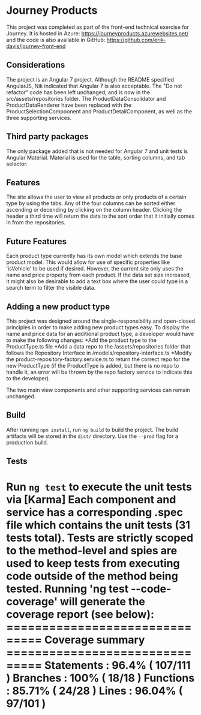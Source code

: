 # Journey Products

This project was completed as part of the front-end technical exercise for Journey. It is hosted in Azure: https://journeyproducts.azurewebsites.net/ and the code is also available in GitHub: https://github.com/erik-davis/journey-front-end

## Considerations

The project is an Angular 7 project. Although the README specified AngularJS, Nik indicated that Angular 7 is also acceptable. The "Do not refactor" code has been left unchanged, and is now in the src/assets/repositories folder. The ProductDataConsolidator and ProductDataRenderer have been replaced with the ProductSelectionCompoonent and ProductDetailComponent, as well as the three supporting services.

## Third party packages

The only package added that is not needed for Angular 7 and unit tests is Angular Material. Material is used for the table, sorting columns, and tab selector.

## Features

The site allows the user to view all products or only products of a certain type by using the tabs. Any of the four columns can be sorted either ascending or decending by clicking on the column header. Clicking the header a third time will return the data to the sort order that it initially comes in from the repositories.

## Future Features

Each product type currently has its own model which extends the base product model. This would allow for use of specific properties like 'isVehicle' to be used if desired. However, the current site only uses the name and price property from each product. If the data set size increased, it might also be desirable to add a text box where the user could type in a search term to filter the visible data.

## Adding a new product type

This project was designed around the single-responsibility and open-closed principles in order to make adding new product types easy.
To display the name and price data for an additional product type, a developer would have to make the following changes:
*Add the product type to the ProductType.ts file
*Add a data repo to the /assets/repositories folder that follows the Repository Interface in /models/repository-interface.ts
*Modify the product-repository-factory.service.ts to return the correct repo for the new ProductType (if the ProductType is added, but there is no repo to handle it, an error will be thrown by the repo factory service to indicate this to the developer).

The two main view components and other supporting services can remain unchanged. 

## Build
After running `npm install`, run `ng build` to build the project. The build artifacts will be stored in the `dist/` directory. Use the `--prod` flag for a production build.

## Tests

Run `ng test` to execute the unit tests via [Karma]
Each component and service has a corresponding .spec file which contains the unit tests (31 tests total). Tests are strictly scoped to the method-level and spies are used to keep tests from executing code outside of the method being tested. Running 'ng test --code-coverage' will generate the coverage report (see below):
=============================== Coverage summary ===============================
Statements   : 96.4% ( 107/111 )
Branches     : 100% ( 18/18 )
Functions    : 85.71% ( 24/28 )
Lines        : 96.04% ( 97/101 )
================================================================================
